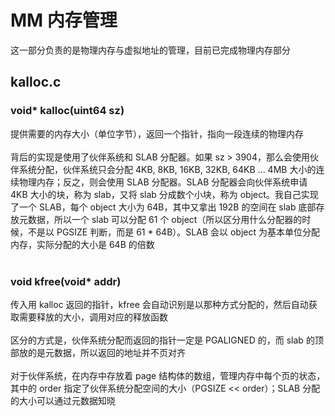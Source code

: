 # MM 内存管理

这一部分负责的是物理内存与虚拟地址的管理，目前已完成物理内存部分

## kalloc.c
### void* kalloc(uint64 sz)
提供需要的内存大小（单位字节），返回一个指针，指向一段连续的物理内存
<br><br>
背后的实现是使用了伙伴系统和 SLAB 分配器。如果 sz > 3904，那么会使用伙伴系统分配，伙伴系统只会分配 4KB, 8KB, 16KB, 32KB, 64KB ... 4MB 大小的连续物理内存；反之，则会使用 SLAB 分配器。SLAB 分配器会向伙伴系统申请 4KB 大小的块，称为 slab，又将 slab 分成数个小块，称为 object。我自己实现了一个 SLAB，每个 object 大小为 64B，其中又拿出 192B 的空间在 slab 底部存放元数据，所以一个 slab 可以分配 61 个 object（所以区分用什么分配器的时候，不是以 PGSIZE 判断，而是 61 * 64B）。SLAB 会以 object 为基本单位分配内存，实际分配的大小是 64B 的倍数
<br><br>

### void kfree(void* addr)
传入用 kalloc 返回的指针，kfree 会自动识别是以那种方式分配的，然后自动获取需要释放的大小，调用对应的释放函数
<br><br>
区分的方式是，伙伴系统分配而返回的指针一定是 PGALIGNED 的，而 slab 的顶部放的是元数据，所以返回的地址并不页对齐
<br><br>
对于伙伴系统，在内存中存放着 page 结构体的数组，管理内存中每个页的状态，其中的 order 指定了伙伴系统分配空间的大小（PGSIZE << order）；SLAB 分配的大小可以通过元数据知晓